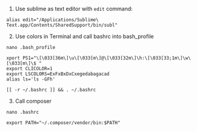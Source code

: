1. Use sublime as text editor with ``edit`` command:

``alias edit="/Applications/Sublime\ Text.app/Contents/SharedSupport/bin/subl"``


2. Use colors in Terminal and call bashrc into bash_profile

``nano .bash_profile``

```
xport PS1="\[\033[36m\]\u\[\033[m\]@\[\033[32m\]\h:\[\033[33;1m\]\w\[\033[m\]\$ "
export CLICOLOR=1
export LSCOLORS=ExFxBxDxCxegedabagacad
alias ls='ls -GFh'

[[ -r ~/.bashrc ]] && . ~/.bashrc
```


3. Call composer

``nano .bashrc``

```
export PATH="~/.composer/vendor/bin:$PATH"
```
